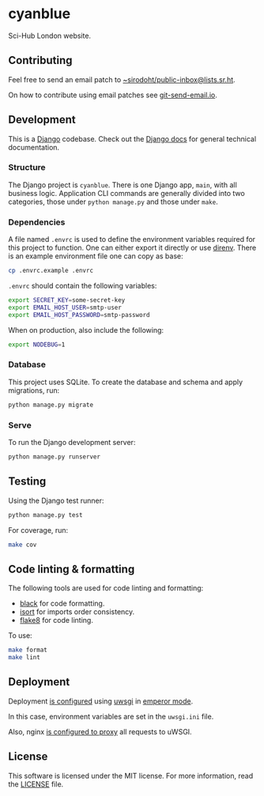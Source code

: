 # cyanblue

Sci-Hub London website.

## Contributing

Feel free to send an email patch to
[~sirodoht/public-inbox@lists.sr.ht](mailto:~sirodoht/public-inbox@lists.sr.ht).

On how to contribute using email patches see
[git-send-email.io](https://git-send-email.io/).

## Development

This is a [Django](https://www.djangoproject.com/) codebase. Check out the
[Django docs](https://docs.djangoproject.com/) for general technical
documentation.

### Structure

The Django project is `cyanblue`. There is one Django app, `main`, with all
business logic. Application CLI commands are generally divided into two
categories, those under `python manage.py` and those under `make`.

### Dependencies

A file named `.envrc` is used to define the environment variables required for
this project to function. One can either export it directly or use
[direnv](https://github.com/direnv/direnv). There is an example environment
file one can copy as base:

```sh
cp .envrc.example .envrc
```

`.envrc` should contain the following variables:

```sh
export SECRET_KEY=some-secret-key
export EMAIL_HOST_USER=smtp-user
export EMAIL_HOST_PASSWORD=smtp-password
```

When on production, also include the following:

```sh
export NODEBUG=1
```

### Database

This project uses SQLite. To create the database and schema and apply
migrations, run:

```sh
python manage.py migrate
```

### Serve

To run the Django development server:

```sh
python manage.py runserver
```

## Testing

Using the Django test runner:

```sh
python manage.py test
```

For coverage, run:

```sh
make cov
```

## Code linting & formatting

The following tools are used for code linting and formatting:

* [black](https://github.com/psf/black) for code formatting.
* [isort](https://github.com/pycqa/isort) for imports order consistency.
* [flake8](https://gitlab.com/pycqa/flake8) for code linting.

To use:

```sh
make format
make lint
```

## Deployment

Deployment [is configured](uwsgi.ini) using
[uwsgi](https://uwsgi.readthedocs.io/en/latest/) in
[emperor mode](https://uwsgi.readthedocs.io/en/latest/Emperor.html).

In this case, environment variables are set in the `uwsgi.ini` file.

Also, nginx [is configured to proxy](scihublondon.org.conf) all requests to uWSGI.

## License

This software is licensed under the MIT license. For more information, read the
[LICENSE](LICENSE) file.
